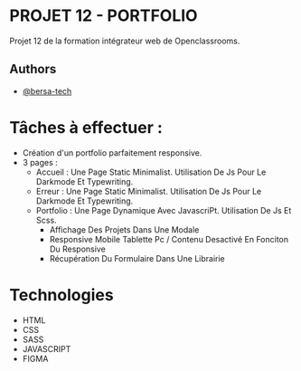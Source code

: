 # PROJET 12 - PORTFOLIO

Projet 12 de la formation intégrateur web de Openclassrooms.

## Authors

- [@bersa-tech](https://www.github.com/bersa-tech)

# Tâches à effectuer :

- Création d'un portfolio parfaitement responsive.
- 3 pages :
  - Accueil : Une Page Static Minimalist. Utilisation De Js Pour Le Darkmode Et Typewriting.
  - Erreur : Une Page Static Minimalist. Utilisation De Js Pour Le Darkmode Et Typewriting.
  - Portfolio : Une Page Dynamique Avec JavascriPt. Utilisation De Js Et Scss.
    - Affichage Des Projets Dans Une Modale
    - Responsive Mobile Tablette Pc / Contenu Desactivé En Fonciton Du Responsive
    - Récupération Du Formulaire Dans Une Librairie

# Technologies

- HTML
- CSS
- SASS
- JAVASCRIPT
- FIGMA
